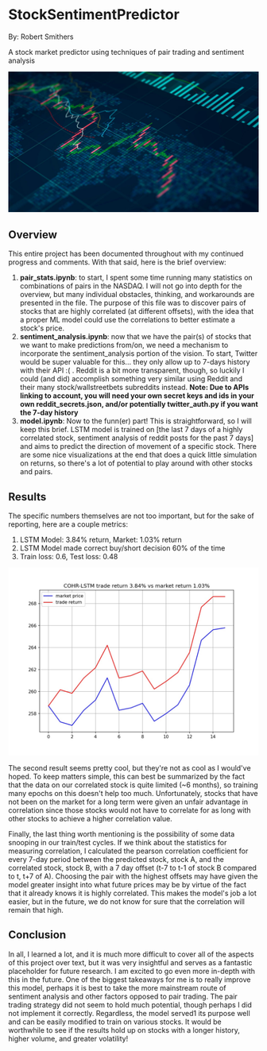 # StockSentimentPredictor
By: Robert Smithers

A stock market predictor using techniques of pair trading and sentiment analysis

![Flashy Stock Pic](images/flashy_stock_pic.jpg)

## Overview
This entire project has been documented throughout with my continued progress and comments. With that said, here is the brief overview:
1. **pair_stats.ipynb**: to start, I spent some time running many statistics on combinations of pairs in the NASDAQ. I will not go into depth for the overview, but many individual obstacles, thinking, and workarounds are presented in the file. The purpose of this file was to discover pairs of stocks that are highly correlated (at different offsets), with the idea that a proper ML model could use the correlations to better estimate a stock's price.
2. **sentiment_analysis.ipynb**: now that we have the pair(s) of stocks that we want to make predictions from/on, we need a mechanism to incorporate the sentiment_analysis portion of the vision. To start, Twitter would be super valuable for this... they only allow up to 7-days history with their API :( . Reddit is a bit more transparent, though, so luckily I could (and did) accomplish something very similar using Reddit and their many stock/wallstreetbets subreddits instead. **Note: Due to APIs linking to account, you will need your own secret keys and ids in your own reddit_secrets.json, and/or potentially twitter_auth.py if you want the 7-day history**
3. **model.ipynb**: Now to the funn(er) part! This is straightforward, so I will keep this brief. LSTM model is trained on [the last 7 days of a highly correlated stock, sentiment analysis of reddit posts for the past 7 days] and aims to predict the direction of movement of a specific stock. There are some nice visualizations at the end that does a quick little simulation on returns, so there's a lot of potential to play around with other stocks and pairs.

## Results
The specific numbers themselves are not too important, but for the sake of reporting, here are a couple metrics:
1. LSTM Model: 3.84% return, Market: 1.03% return
2. LSTM Model made correct buy/short decision 60% of the time
3. Train loss: 0.6, Test loss: 0.48

![3.84% Market Return](images/COHR-LSTM-rate-price.jpeg)

The second result seems pretty cool, but they're not as cool as I would've hoped. To keep matters simple, this can best be summarized by the fact that the data on our correlated stock is quite limited (~6 months), so training many epochs on this doesn't help too much. Unfortunately, stocks that have not been on the market for a long term were given an unfair advantage in correlation since those stocks would not have to correlate for as long with other stocks to achieve a higher correlation value.

Finally, the last thing worth mentioning is the possibility of some data snooping in our train/test cycles. If we think about the statistics for measuring correlation, I calculated the pearson correlation coefficient for every 7-day period between the predicted stock, stock A, and the correlated stock, stock B, with a 7 day offset (t-7 to t-1 of stock B compared to t, t+7 of A). Choosing the pair with the highest offsets may have given the model greater insight into what future prices may be by virtue of the fact that it already knows it is highly correlated. This makes the model's job a lot easier, but in the future, we do not know for sure that the correlation will remain that high.


## Conclusion
In all, I learned a lot, and it is much more difficult to cover all of the aspects of this project over text, but it was very insightful and serves as a fantastic placeholder for future research. I am excited to go even more in-depth with this in the future. One of the biggest takeaways for me is to really improve this model, perhaps it is best to take the more mainstream route of sentiment analysis and other factors opposed to pair trading. The pair trading strategy did not seem to hold much potential, though perhaps I did not implement it correctly. Regardless, the model served1 its purpose well and can be easily modified to train on various stocks. It would be worthwhile to see if the results hold up on stocks with a longer history, higher volume, and greater volatility!